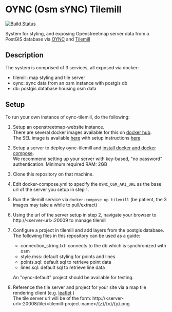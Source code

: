 # OYNC (Osm sYNC) Tilemill

[![Build Status](https://travis-ci.org/SEL-Columbia/oync-tilemill.svg?branch=master)](https://travis-ci.org/SEL-Columbia/oync-tilemill)

System for styling, and exposing Openstreetmap server data from a PostGIS database via [OYNC](https://github.com/SEL-Columbia/oync) and [Tilemill](https://github.com/mapbox/tilemill)

## Description

The system is comprised of 3 services, all exposed via docker:

- tilemill:  map styling and tile server
- oync:  sync data from an osm instance with postgis db
- db:  postgis database housing osm data 

## Setup

To run your own instance of oync-tilemill, do the following:

1.  Setup an openstreetmap-website instance.  
There are several docker images available for this on [docker hub](hub.docker.com).  
The SEL image is available [here](https://hub.docker.com/r/selcolumbia/osm-gridmaps-cgimap) with setup instructions [here](https://github.com/SEL-Columbia/osm-devops)

2.  Setup a server to deploy oync-tilemill and [install docker and docker compose](https://docs.docker.com/engine/installation/).  
    We recommend setting up your server with key-based, "no password" authentication.
    Minimum required RAM:  2GB

3.  Clone this repository on that machine.

4.  Edit docker-compose.yml to specify the `OYNC_OSM_API_URL` as the base url of the server you setup in step 1.

5.  Run the tilemill service via `docker-compose up tilemill` (be patient, the 3 images may take a while to pull/extract)

6.  Using the url of the server setup in step 2, navigate your browser to http://\<server-url>:20009 to manage tilemill

7.  Configure a project in tilemill and add layers from the postgis database.  The following files in this repository can be used as a guide:

    - connection_string.txt:  connects to the db which is synchronized with osm
    - style.mss:  default styling for points and lines
    - points.sql:  default sql to retrieve point data
    - lines.sql:  default sql to retrieve line data
   
    An "oync-default" project should be available for testing.

8.  Reference the tile server and project for your site via a map tile rendering client (e.g. [leaflet](http://leafletjs.com/) )  
    The tile server url will be of the form:  http://\<server-url>:20008/tile/\<tilemill-project-name>/{z}/{x}/{y}.png
